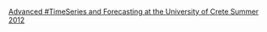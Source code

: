 [Advanced #TimeSeries and Forecasting at the University of Crete Summer 2012](https://qi.tc/qi/112443)